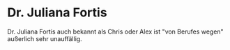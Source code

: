 # Dr. Juliana Fortis

Dr. Juliana Fortis auch bekannt als Chris oder Alex ist "von Berufes wegen" außerlich sehr unauffällig.